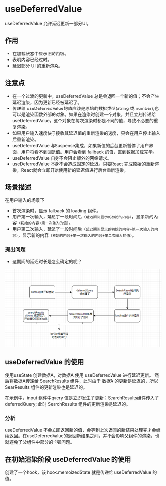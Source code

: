 # useDeferredValue 

useDeferredValue 允许延迟更新一部分UI。

## 作用
- 在加载状态中显示旧的内容。
- 表明内容已经过时。
- 延迟部分 UI 的重新渲染。

## 注意点
- 在一个过渡的更新中，useDeferredValue 总是会返回一个新的值；不会产生延迟渲染，因为更新已经被延迟了。
- 传递给 useDeferredValue的值应该是原始的数据类型(string 或 number),也可以是渲染函数外部的对象。如果在渲染时创建一个对象，并且立刻传递给 useDeferredValue，这个对象在每次渲染时都是不同的值，导致不必要的重复渲染。
- 如果用户输入速度快于接收其延迟值的重新渲染的速度，只会在用户停止输入后重新渲染。
- useDeferredValue 与Suspense集成，如果新值的后台更新暂停了用户界面，用户将看不到回退值。用户会看到 fallback 的值，直到数据加载完毕。
- useDeferredValue 自身不会阻止额外的网络请求。
- useDeferredValue 本身不会造成固定的延迟。只要React 完成原始的重新渲染，React就会立即开始使用新的延迟值进行后台重新渲染。

## 场景描述
在用户输入的场景下
- 首次渲染时，显示 fallback 的 loading 组件。
- 用户第一次输入，延迟了一段时间后`（延迟期间显示的初始的内容）`，显示新的内容`（初始的内容+第一次输入的值）`。
- 用户第二次输入，延迟了一段时间后`（延迟期间显示的初始的内容+第一次输入的内容）`，显示新的内容`（初始的内容+第一次输入的内容+第二次输入的值）`。

### 提出问题
- 这期间的延迟时长是怎么确定的呢？

![img.png](img.png)

## useDeferredValue 的使用

使用useState 创建数据A，对数据A 使用 useDeferredValue 进行延迟更新。 
然后将数据A传递给 SearchResults 组件，此时由于 数据A 的更新是延迟的，所以 SearResults 组件的更新渲染也是延迟的。

在示例中，input 组件中query 值是立即发生了更新；SearchResults组件传入了 deferredQuery;
此时 SearchResults 组件的更新渲染是延迟的。

###  分析

useDeferredValue 不会立即返回新的值，会等到上次返回的新结果处理完才会继续返回。在useDeferredValue的返回新结果之间，并不会影响父组件的渲染，也就避免了父组件中部分的卡顿问题。


## 在初始渲染阶段 useDeferredValue 的使用
创建了一个hook，该 hook.memoizedState 就是传递给 useDeferredValue 的值。




